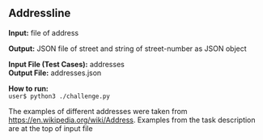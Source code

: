 ## Addressline

**Input:** file of address

**Output:** JSON file of street and string of street-number as JSON object

**Input File (Test Cases):** addresses \
**Output File:** addresses.json

**How to run:** \
`user$ python3 ./challenge.py`

The examples of different addresses were taken from https://en.wikipedia.org/wiki/Address. Examples from the task description are at the top of input file
